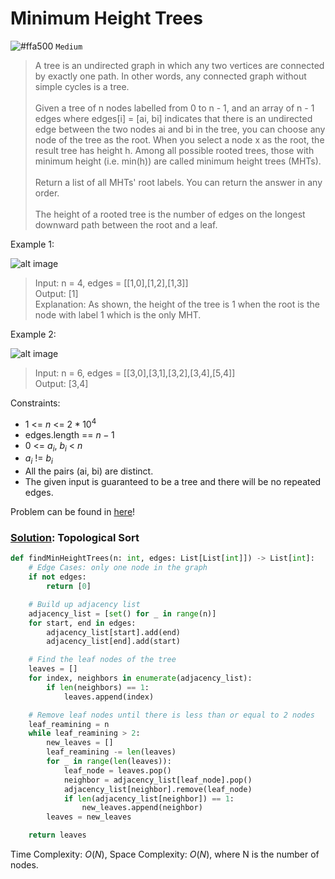 # Minimum Height Trees
![#ffa500](https://placehold.co/1x1/ffa500/ffa500.png) `Medium`

> A tree is an undirected graph in which any two vertices are connected by exactly one path. In other words, any connected graph without simple cycles is a tree. <br><br>
Given a tree of n nodes labelled from 0 to n - 1, and an array of n - 1 edges where edges[i] = [ai, bi] indicates that there is an undirected edge between the two nodes ai and bi in the tree, you can choose any node of the tree as the root. When you select a node x as the root, the result tree has height h. Among all possible rooted trees, those with minimum height (i.e. min(h))  are called minimum height trees (MHTs). <br><br>
Return a list of all MHTs' root labels. You can return the answer in any order. <br><br>
The height of a rooted tree is the number of edges on the longest downward path between the root and a leaf.


Example 1:

![alt image](https://assets.leetcode.com/uploads/2020/09/01/e1.jpg)

> Input: n = 4, edges = [[1,0],[1,2],[1,3]]\
Output: [1]\
Explanation: As shown, the height of the tree is 1 when the root is the node with label 1 which is the only MHT.

Example 2:

![alt image](https://assets.leetcode.com/uploads/2020/09/01/e2.jpg)

> Input: n = 6, edges = [[3,0],[3,1],[3,2],[3,4],[5,4]]\
Output: [3,4]

Constraints:
- $1$ <= $n$ <= $2 * 10^4$
- edges.length == $n - 1$
- $0$ <= $a_i$, $b_i$ < $n$
- $a_i$ != $b_i$
- All the pairs (ai, bi) are distinct.
- The given input is guaranteed to be a tree and there will be no repeated edges.

Problem can be found in [here](https://leetcode.com/problems/minimum-height-trees)!

### [Solution](/Graph/310-MinimumHeightTrees/solution.py): Topological Sort

```python
def findMinHeightTrees(n: int, edges: List[List[int]]) -> List[int]:
    # Edge Cases: only one node in the graph
    if not edges:
        return [0]

    # Build up adjacency list
    adjacency_list = [set() for _ in range(n)]
    for start, end in edges:
        adjacency_list[start].add(end)
        adjacency_list[end].add(start)

    # Find the leaf nodes of the tree
    leaves = []
    for index, neighbors in enumerate(adjacency_list):
        if len(neighbors) == 1:
            leaves.append(index)

    # Remove leaf nodes until there is less than or equal to 2 nodes
    leaf_reamining = n
    while leaf_reamining > 2:
        new_leaves = []
        leaf_reamining -= len(leaves)
        for _ in range(len(leaves)):
            leaf_node = leaves.pop()
            neighbor = adjacency_list[leaf_node].pop()
            adjacency_list[neighbor].remove(leaf_node)
            if len(adjacency_list[neighbor]) == 1:
                new_leaves.append(neighbor)
        leaves = new_leaves

    return leaves
```

Time Complexity: $O(N)$, Space Complexity: $O(N)$, where N is the number of nodes.
